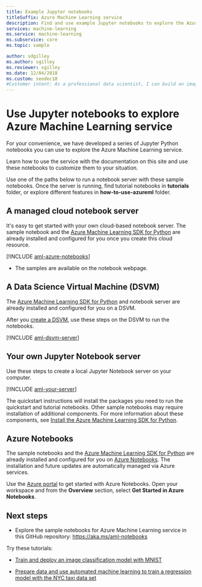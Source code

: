 ```yaml
---
title: Example Jupyter notebooks
titleSuffix: Azure Machine Learning service
description: Find and use example Jupyter notebooks to explore the Azure Machine Learning service in Python. 
services: machine-learning
ms.service: machine-learning
ms.subservice: core
ms.topic: sample

author: sdgilley
ms.author: sgilley
ms.reviewer: sgilley
ms.date: 12/04/2018
ms.custom: seodec18
#Customer intent: As a professional data scientist, I can build an image classification model with Azure Machine Learning using Python in a Jupyter notebook.
---
```


# Use Jupyter notebooks to explore Azure Machine Learning service

For your convenience, we have developed a series of Jupyter Python notebooks you can use to explore the Azure Machine Learning service. 

Learn how to use the service with the documentation on this site and use these notebooks to customize them to your situation. 

Use one of the paths below to run a notebook server with these sample notebooks.  Once the server is running, find tutorial notebooks in **tutorials** folder, or explore different features in **how-to-use-azureml** folder.

## A managed cloud notebook server

It's easy to get started with your own cloud-based notebook server. The sample notebook and the [Azure Machine Learning SDK for Python](https://aka.ms/aml-sdk) are already installed and configured for you once you create this cloud resource.  

[!INCLUDE [aml-azure-notebooks](../../../includes/aml-azure-notebooks.md)]

* The samples are available on the notebook webpage.

## A Data Science Virtual Machine (DSVM)

The [Azure Machine Learning SDK for Python](https://aka.ms/aml-sdk) and notebook server are already installed and configured for you on a DSVM. 

After you [create a DSVM](how-to-configure-environment.md#dsvm), use these steps on the DSVM to run the notebooks.

[!INCLUDE [aml-dsvm-server](../../../includes/aml-dsvm-server.md)]

## Your own Jupyter Notebook server

Use these steps to create a local Jupyter Notebook server on your computer.

[!INCLUDE [aml-your-server](../../../includes/aml-your-server.md)]

The quickstart instructions will install the packages you need to run the quickstart and tutorial notebooks.  Other sample notebooks may require installation of additional components.  For more information about these components, see [Install the Azure Machine Learning SDK for Python](https://docs.microsoft.com/python/api/overview/azure/ml/install).

## Azure Notebooks

The sample notebooks and the [Azure Machine Learning SDK for Python](https://aka.ms/aml-sdk) are already installed and configured for you on [Azure Notebooks](https://notebooks.azure.com/). The installation and future updates are automatically managed via Azure services.

Use the [Azure portal](https://portal.azure.com) to get started with Azure Notebooks.  Open your workspace and from the  **Overview** section, select **Get Started in Azure Notebooks**.

## Next steps

+ Explore the sample notebooks for Azure Machine Learning service in this GitHub repository: https://aka.ms/aml-notebooks

Try these tutorials:
+ [Train and deploy an image classification model with MNIST](tutorial-train-models-with-aml.md)

+ [Prepare data and use automated machine learning to train a regression model with the NYC taxi data set](tutorial-data-prep.md)